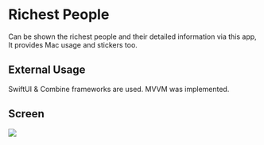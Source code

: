 <h1> Richest People</h1>

Can be shown the richest people and their detailed information via this app, It provides Mac usage and stickers too.

<h2> External Usage </h2>

SwiftUI & Combine frameworks are used. MVVM was implemented.

<h2> Screen </h2>

![](screen.gif)
